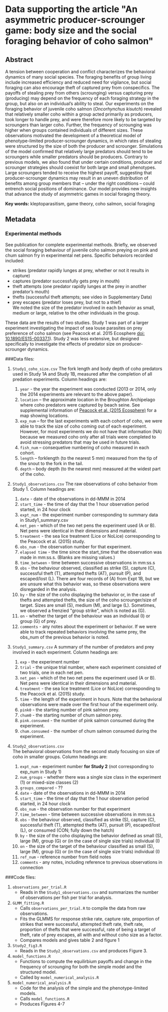 # Data supporting the article "An asymmetric producer-scrounger game: body size and the social foraging behavior of coho salmon"## AbstractA tension between cooperation and conflict characterizes the behavioral dynamics of many social species. The foraging benefits of group living include increased efficiency and reduced need for vigilance, but social foraging can also encourage theft of captured prey from conspecifics. The payoffs of stealing prey from others (scrounging) versus capturing prey (producing) may depend on the frequency of each foraging strategy in the group, but also on an individual’s ability to steal. Our experiments on the foraging behavior of juvenile coho salmon (*Oncorhynchus kisutch*) revealed that relatively smaller coho within a group acted primarily as producers, took longer to handle prey, and were therefore more likely to be targeted by scroungers than larger coho. Further, the frequency of scrounging was higher when groups contained individuals of different sizes. These observations motivated the development of a theoretical model of phenotype-limited producer-scrounger dynamics, in which rates of stealing were structured by the size of both the producer and scrounger. Simulations of the model confirmed that relatively large predators should tend to be scroungers while smaller predators should be producers. Contrary to previous models, we also found that under certain conditions, producer and scrounger strategies should coexist for both large and small phenotypes. Large scroungers tended to receive the highest payoff, suggesting that producer-scrounger dynamics may result in an uneven distribution of benefits among group members that – under the right conditions – could entrench social positions of dominance. Our model provides new insights that advance the study of asymmetric games in social foraging theory.  **Key words:** kleptoparasitism, game theory, coho salmon, social foraging## Metadata### Experimental methodsSee publication for complete experimental methods.  Briefly, we observed the social foraging behaviour of juvenile coho salmon preying on pink and chum salmon fry in experimental net pens. Specific behaviors recorded included:* strikes (predator rapidly lunges at prey, whether or not it results in capture)* captures (predator successfully gets prey in mouth)* theft attempts (one predator rapidly lunges at the prey in another predator’s mouth)* thefts (successful theft attempts; see video in Supplementary Data)* prey escapes (predator loses prey, but not to a thief)  We noted the size of the predator involved in each behavior as small, medium or large, relative to the other individuals in the group.   These data are the results of two studies. Study 1 was part of a larger experiment investigating the impact of sea louse parasites on prey preference of coho salmon (see Peacock et al. 2015 Ecosphere [doi: 10.1890/ES15-00337.1](http://www.esajournals.org/doi/full/10.1890/ES15-00337.1)). Study 2 was less extensive, but designed specifically to investigate the effects of predator size on producer-scrounger dynamics.###Data files:  1. `Study1_coho_size.csv`The fork length and body depth of coho predators used in Study 1A and Study 1B, measured after the completion of all predation experiments. Column headings are:    1. `year` - the year the experiment was conducted (2013 or 2014, only the 2014 experiments are relevant to the above paper).    2. `location` – the approximate location in the Broughton Archipelago where coho predators were captured by beach seine. See supplemental information of [Peacock et al. (2015 Ecosphere)](http://www.esajournals.org/doi/full/10.1890/ES15-00337.1) for a map showing locations.    3. `exp_num` – for the last experiments with each cohort of coho, we were able to track the size of coho coming out of each experiment.  However, for most experiments we do not have that information (NA) because we measured coho only after all trials were completed to avoid stressing predators that may be used in future trials.    4. `fish_num` – consequetive numbering of coho measured in each cohort.    5. `length` – forklength (to the nearest 5 mm) measured from the tip of the snout to the fork in the tail.    6. `depth` – body depth (to the nearest mm) measured at the widest part of the coho.  2. `Study1_observations.csv`The raw observations of coho behavior from Study 1. Column headings are:    1. `date` - date of the observations in dd-MMM in 2014    2. `start_time` - the time of day that the 1 hour observation period started, in 24 hour clock    3. `expt_num` - the experiment number corresponding to summary data in Study1_summary.csv    4. `net_pen` - which of the two net pens the experiment used (A or B). Net pens were identical in their dimensions and material.    5. `treatment` - the sea lice treatment (Lice or NoLice) corresponding to the Peacock et al. (2015) study.    6. `obs_num` - the observation number for that experiment.    7. `elapsed time` - the time since the start_time that the observation was made in mm:ss.s. (Blanks are missing values.)    8. `time_between` - time between successive observations in mm:ss.s    9. `obs` - the behaviour observed, classified as strike (S), capture (C), successful theft (T), attempted thefts (AT), pursuit (P), and escaped/lost (L). There are four records of (A) from Expt 1B, but we are unsure what this behavior was, so these observations were disregarded in the analysis.    9. `by` - the size of the coho displaying the behavior or, in the case of thefts and attempted thefts, the size of the coho scrounger/size of target. Sizes are small (S), medium (M), and large (L). Sometimes, we observed a frenzied "group strike", which is noted as (G).    10. `on` - whether the target of the behaviour was an individual (I) or group (G) of prey.    12. `comments` - any notes about the experiment or behavior. If we were able to track repeated behaviors involving the same prey, the obs_num of the previous behavior is noted.  3. `Study1_summary.csv`A summary of the number of predators and prey involved in each experiment. Column headings are:    1. `exp` - the experiment number    2. `trial` - the unique trial number, where each experiment consisted of two trials, one in each net pen.    3. `net_pen` - which of the two net pens the experiment used (A or B). Net pens were identical in their dimensions and material.    4. `treatment` - the sea lice treatment (Lice or NoLice) corresponding to the Peacock et al. (2015) study.    5. `time` - the length of the experiment in hours.  Note that the behavioral observations were made over the first hour of the experiment only.    6. `pink0` - the starting number of pink salmon prey.    7. `chum0` - the starting number of chum salmon prey.    8. `pink.consumed` - the number of pink salmon consumed during the experiment.    9. `chum.consumed` - the number of chum salmon consumed during the experiment.  4. `Study2_observations.csv`  The behavioral observations from the second study focusing on size of coho in smaller groups. Column headings are:      1. `expt_num` - experiment number **for Study 2** (not corresponding to exp_num in Study 1)      2. `num_groups` - whether there was a single size class in the experiment (1) or mixed-size classes (2)      3. `groups_compared` - ??      4. `date` - date of the observations in dd-MMM in 2014      5. `start_time` - the time of day that the 1 hour observation period started, in 24 hour clock      6. `obs_num` - the observation number for that experiment      7. `time_between` - time between successive observations in mm:ss.s      8. `obs` - the behaviour observed, classified as strike (S), capture (C), successful theft (T), attempted thefts (AT), pursuit (P), escaped/lost (L), or consumed (CON; fully down the hatch)      9. `by` - the size of the coho displaying the behavior defined as small (S), large (M), group (G) or (in the case of single size trials) individual (I)      10. `on` - the size of the target of the behaviour classified as small (S), large (M), group (G) or (in the case of single size trials) individual (I)      11. `ref_num` - reference number from field notes      12. `comments` - any notes, including reference to previous observations in connection  ###Code files:  1. `observations_per_trial.R`    * Reads in the `Study1_observations.csv` and summarizes the number of observations per fish per trial for analysis.2. `GLMM_fitting.R`    * Calls `observations_per_trial.R` to compile the data from raw observations.    * Fits the GLMMS for response strike rate, capture rate, proportion of strikes that were successful, attempted theft rate, theft rate, proportion of thefts that were successful, rate of being a target of theft, rate of prey escapes, all with and without coho size as a factor.    * Compares models and gives table 2 and figure 13. `Study2_fig3.R`    * Reads in the `Study2_observations.csv` and produces Figure 3.4. `model_functions.R`    * Functions to compute the equilirbium payoffs and change in the frequency of scrounging for both the simple model and the structured model.    * Called by `model_numerical_analysis.R`5. `model_numerical_analysis.R`    * Code for the analysis of the simple and the phenotype-limited models.    * Calls `model_functions.R`    * Produces Figures 4-7
